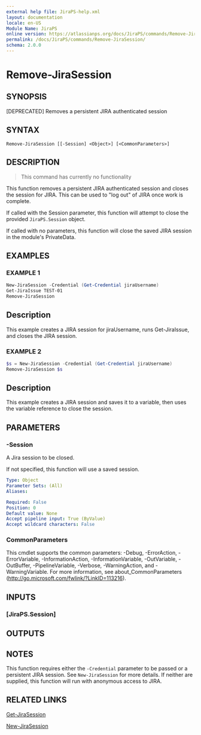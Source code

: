 ```yaml
---
external help file: JiraPS-help.xml
layout: documentation
locale: en-US
Module Name: JiraPS
online version: https://atlassianps.org/docs/JiraPS/commands/Remove-JiraSession/
permalink: /docs/JiraPS/commands/Remove-JiraSession/
schema: 2.0.0
---
```


# Remove-JiraSession

## SYNOPSIS

[DEPRECATED] Removes a persistent JIRA authenticated session

## SYNTAX

```
Remove-JiraSession [[-Session] <Object>] [<CommonParameters>]
```

## DESCRIPTION

> This command has currently no functionality

This function removes a persistent JIRA authenticated session and closes the session for JIRA.
This can be used to "log out" of JIRA once work is complete.

If called with the Session parameter, this function will attempt to close the provided `JiraPS.Session` object.

If called with no parameters, this function will close the saved JIRA session in the module's PrivateData.

## EXAMPLES

### EXAMPLE 1

```powershell
New-JiraSession -Credential (Get-Credential jiraUsername)
Get-JiraIssue TEST-01
Remove-JiraSession
```

Description  
 -----------  
This example creates a JIRA session for jiraUsername, runs Get-JiraIssue, and closes the JIRA session.

### EXAMPLE 2

```powershell
$s = New-JiraSession -Credential (Get-Credential jiraUsername)
Remove-JiraSession $s
```

Description  
 -----------  
This example creates a JIRA session and saves it to a variable, then uses the variable reference to
close the session.

## PARAMETERS

### -Session

A Jira session to be closed.

If not specified, this function will use a saved session.

```yaml
Type: Object
Parameter Sets: (All)
Aliases:

Required: False
Position: 0
Default value: None
Accept pipeline input: True (ByValue)
Accept wildcard characters: False
```

### CommonParameters
This cmdlet supports the common parameters: -Debug, -ErrorAction, -ErrorVariable, -InformationAction, -InformationVariable, -OutVariable, -OutBuffer, -PipelineVariable, -Verbose, -WarningAction, and -WarningVariable. For more information, see about_CommonParameters (http://go.microsoft.com/fwlink/?LinkID=113216).

## INPUTS

### [JiraPS.Session]

## OUTPUTS

## NOTES

This function requires either the `-Credential` parameter to be passed or a persistent JIRA session.
See `New-JiraSession` for more details.
If neither are supplied, this function will run with anonymous access to JIRA.

## RELATED LINKS

[Get-JiraSession](../Get-JiraSession/)

[New-JiraSession](../New-JiraSession/)
